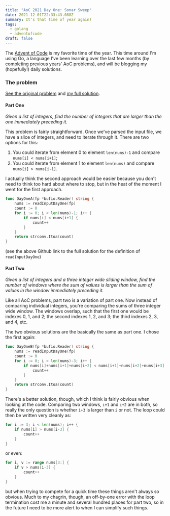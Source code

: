 ```yaml
---
title: "AoC 2021 Day One: Sonar Sweep"
date: 2021-12-01T22:33:43.088Z
summary: It's that time of year again!
tags:
  - golang
  - adventofcode
draft: false
---
```

The [Advent of Code](https://adventofcode.com/) is my favorite time of the year. This time around I'm using Go, a language I've been learning over the last few months (by completing previous years' AoC problems), and will be blogging my (hopefully!) daily solutions.

### The problem

[See the original problem](https://adventofcode.com/2021/day/1) and [my full solution](https://github.com/biesnecker/godvent/blob/main/twentytwentyone/day_one.go).

#### Part One

*Given a list of integers, find the number of integers that are larger than the one immediately preceding it.*

This problem is fairly straightforward. Once we've parsed the input file, we have a slice of integers, and need to iterate through it. There are two options for this:

1. You could iterate from element 0 to element `len(nums)-1` and compare `nums[i] < nums[i+1]`;
2. You could iterate from element 1 to element `len(nums)` and compare `nums[i] > nums[i-1]`. 

I actually think the second approach would be easier because you don't need to think too hard about where to stop, but in the heat of the moment I went for the first approach.

```go
func DayOneA(fp *bufio.Reader) string {
    nums := readInputDayOne(fp)
    count := 0
    for i := 0; i < len(nums)-1; i++ {
        if nums[i] < nums[i+1] {
            count++
        }
    }
    return strconv.Itoa(count)
}
```

(see the above Github link to the full solution for the definition of `readInputDayOne`)

#### Part Two

*Given a list of integers and a three integer wide sliding window, find the number of windows where the sum of values is larger than the sum of values in the window immediately preceding it.*

Like all AoC problems, part two is a variation of part one. Now instead of comparing individual integers, you're comparing the sums of three integer wide window. The windows overlap, such that the first one would be indexes 0, 1, and 2; the second indexes 1, 2, and 3; the third indexes 2, 3, and 4, etc.

The two obvious solutions are the basically the same as part one. I chose the first again:

```go
func DayOneB(fp *bufio.Reader) string {
    nums := readInputDayOne(fp)
    count := 0
    for i := 0; i < len(nums)-3; i++ {
        if nums[i]+nums[i+1]+nums[i+2] < nums[i+1]+nums[i+2]+nums[i+3] {
            count++
        }
    }
    return strconv.Itoa(count)
}
```

There's a better solution, though, which I think is fairly obvious when looking at the code. Comparing two windows, `i+1` and `i+2` are in both, so really the only question is whether `i+3` is larger than `i` or not. The loop could then be written very cleanly as:

```go
for i := 3; i < len(nums); i++ {
    if nums[i] > nums[i-3] {
        count++
    }
}
```

or even:

```go
for i, v := range nums[3:] {
    if v > nums[i-3] {
        count++
    }
}
```

but when trying to compete for a quick time these things aren't always so obvious. Much to my chagrin, though, an off-by-one error with the loop termination cost me a minute and several hundred places for part two, so in the future I need to be more alert to when I can simplify such things.